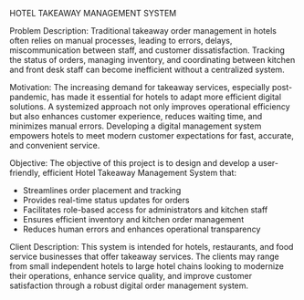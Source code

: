 HOTEL TAKEAWAY MANAGEMENT SYSTEM

Problem Description:
Traditional takeaway order management in hotels often relies on manual processes, leading to errors, delays, miscommunication between staff, and customer dissatisfaction. Tracking the status of orders, managing inventory, and coordinating between kitchen and front desk staff can become inefficient without a centralized system.

Motivation:
The increasing demand for takeaway services, especially post-pandemic, has made it essential for hotels to adapt more efficient digital solutions. A systemized approach not only improves operational efficiency but also enhances customer experience, reduces waiting time, and minimizes manual errors. Developing a digital management system empowers hotels to meet modern customer expectations for fast, accurate, and convenient service.

Objective:
The objective of this project is to design and develop a user-friendly, efficient Hotel Takeaway Management System that:
- Streamlines order placement and tracking
- Provides real-time status updates for orders
- Facilitates role-based access for administrators and kitchen staff
- Ensures efficient inventory and kitchen order management
- Reduces human errors and enhances operational transparency

Client Description:
This system is intended for hotels, restaurants, and food service businesses that offer takeaway services. The clients may range from small independent hotels to large hotel chains looking to modernize their operations, enhance service quality, and improve customer satisfaction through a robust digital order management system.
